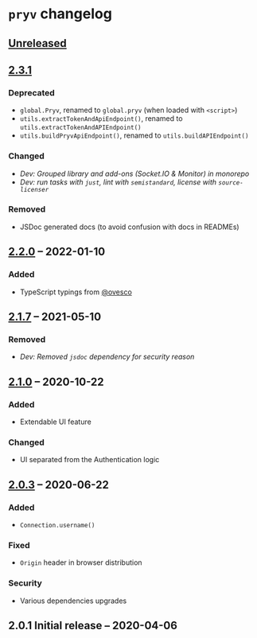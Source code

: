 # `pryv` changelog

<!-- Format based on [Keep a Changelog](https://keepachangelog.com/en/1.0.0/) -->


## [Unreleased](https://github.com/pryv/lib-js/compare/2.3.1...HEAD)


## [2.3.1](https://github.com/pryv/lib-js/compare/2.2.0...2.3.1)

### Deprecated
- `global.Pryv`, renamed to `global.pryv` (when loaded with `<script>`)
- `utils.extractTokenAndApiEndpoint()`, renamed to `utils.extractTokenAndAPIEndpoint()`
- `utils.buildPryvApiEndpoint()`, renamed to `utils.buildAPIEndpoint()`

### Changed
- _Dev: Grouped library and add-ons (Socket.IO & Monitor) in monorepo_
- _Dev: run tasks with `just`, lint with `semistandard`, license with `source-licenser`_

### Removed
- JSDoc generated docs (to avoid confusion with docs in READMEs)


## [2.2.0](https://github.com/pryv/lib-js/compare/2.1.7...2.2.0) – 2022-01-10

### Added
- TypeScript typings from [@ovesco](https://github.com/ovesco)


## [2.1.7](https://github.com/pryv/lib-js/compare/2.1.0...2.1.7) – 2021-05-10

### Removed
- _Dev: Removed `jsdoc` dependency for security reason_


## [2.1.0](https://github.com/pryv/lib-js/compare/2.0.3...2.1.0) – 2020-10-22

### Added
- Extendable UI feature

### Changed
- UI separated from the Authentication logic


## [2.0.3](https://github.com/pryv/lib-js/compare/2.0.1...2.0.3) – 2020-06-22

### Added
- `Connection.username()`

### Fixed
- `Origin` header in browser distribution

### Security
- Various dependencies upgrades


## 2.0.1 Initial release – 2020-04-06

